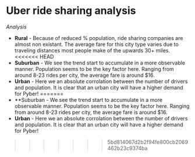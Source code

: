 **Uber ride sharing analysis**
==============================


*Analysis*

  * **Rural** - Because of reduced % population, ride sharing companies are almost non existant. The average fare for this city type varies due to traveling distances most people make of the upwards 30+ miles. 
<<<<<<< HEAD
  * **Suburban** - We see the trend start to accumulate in a more observable manner. Population seems to be the key factor here. Ranging from around 8-23 rides per city, the average fare is around $16.
  * **Urban** - Here we an absolute corrolation between the number of drivers and population. It is clear that an urban city will have a higher demand for Pyber!
=======
  * **Suburban - We see the trend start to accumulate in a more observable manner. Population seems to be the key factor here. Ranging from around 8-23 rides per city, the average fare is around $16.
  * **Urban** - Here we an absolute corrolation between the number of drivers and population. It is clear that an urban city will have a higher demand for Pyber!
>>>>>>> 5bd814067d2b2f94fe800cb2069462b23c9374ba
